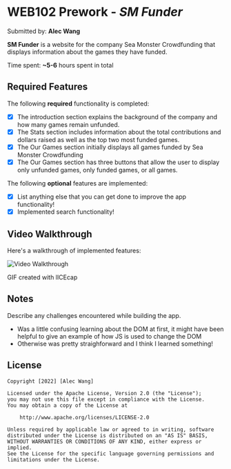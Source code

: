 # WEB102 Prework - *SM Funder*

Submitted by: **Alec Wang**

**SM Funder** is a website for the company Sea Monster Crowdfunding that displays information about the games they have funded.

Time spent: **~5-6** hours spent in total

## Required Features

The following **required** functionality is completed:

* [x] The introduction section explains the background of the company and how many games remain unfunded.
* [x] The Stats section includes information about the total contributions and dollars raised as well as the top two most funded games.
* [x] The Our Games section initially displays all games funded by Sea Monster Crowdfunding
* [x] The Our Games section has three buttons that allow the user to display only unfunded games, only funded games, or all games.

The following **optional** features are implemented:

* [x] List anything else that you can get done to improve the app functionality!
* [x] Implemented search functionality!

## Video Walkthrough

Here's a walkthrough of implemented features:

![Video Walkthrough](./VideoWalkthrough.gif)

<!-- Replace this with whatever GIF tool you used! -->
GIF created with lICEcap  
<!-- Recommended tools:
[Kap](https://getkap.co/) for macOS
[ScreenToGif](https://www.screentogif.com/) for Windows
[peek](https://github.com/phw/peek) for Linux. -->

## Notes

Describe any challenges encountered while building the app.
- Was a little confusing learning about the DOM at first, it might have been helpful to give an example of how JS is used to change the DOM
- Otherwise was pretty straighforward and I think I learned something!

## License

    Copyright [2022] [Alec Wang]

    Licensed under the Apache License, Version 2.0 (the "License");
    you may not use this file except in compliance with the License.
    You may obtain a copy of the License at

        http://www.apache.org/licenses/LICENSE-2.0

    Unless required by applicable law or agreed to in writing, software
    distributed under the License is distributed on an "AS IS" BASIS,
    WITHOUT WARRANTIES OR CONDITIONS OF ANY KIND, either express or implied.
    See the License for the specific language governing permissions and
    limitations under the License.
